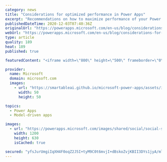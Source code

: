 ```yaml
---
category: news
title: "Considerations for optimized performance in Power Apps"
excerpt: "Recommendations on how to maximize performance of your Power Apps "
publishedDateTime: 2020-12-03T07:40:36Z
originalUrl: "https://powerapps.microsoft.com/en-us/blog/considerations-for-optimized-performance-in-power-apps/"
webUrl: "https://powerapps.microsoft.com/en-us/blog/considerations-for-optimized-performance-in-power-apps/"
type: article
quality: 189
heat: 189
published: true

featuredContent: "<iframe width=\"800\" height=\"500\" frameborder=\"0\" src=\"https://www.youtube.com/embed/jcKoqC9Vfmo\" allow=\"accelerometer; autoplay; encrypted-media; gyroscope; picture-in-picture\" allowfullscreen></iframe>"

provider:
  name: Microsoft
  domain: microsoft.com
  images:
    - url: "https://smartableai.github.io/microsoft-power-apps/assets/images/organizations/microsoft.com-50x50.jpg"
      width: 50
      height: 50

topics:
  - Power Apps
  - Model-driven apps

images:
  - url: "https://powerapps.microsoft.com/images/shared/social/social-share-post-ignite.png"
    width: 1200
    height: 630
    isCached: true

secured: "yfsJurUmgiIqXH4F0oqZ2J5I+tyM9C0t6mvjI+dBskoZvjKBII3DYs1jyA/mlyfPk2TVasUmXikMXIn2K/DDbe95l90ji8HOP6ES4URXSZOd2gHmeVplQ5mDuNb0s5/qHFwG9bb3uqOsRyqC4oWp9S1bxnOaE0GIhU2oFrkVSNZ6g7XfG3chrNpLNfAOjWYL1q27iA0QL/OGiLMogy7EHU/t7AbtTh167/Q4PVRHLPASgBW1yQkXH5lf3Nix35Umet0ozGF6FiV1iKbDlAP+MMAARCB99V1kLiQ63J17b5fZHk8D5yVHNbWC2eM+448Lus9cinWH/eCg2OyEeyr1Pz/l05vdX24YNN4EgTnOPE8DE9SR70XEIV9SqDsOCZ/HZrxM5eXecqCLjlck3/tIrB6xHsBtaQjg7NOjgHg38zKiKK3F+EoFuHVusmFd5V7CiYjzloxjPnznYCIxrsa/rw==;6OGF+5Rwj0LC/8RBC+pMWg=="
---
```


